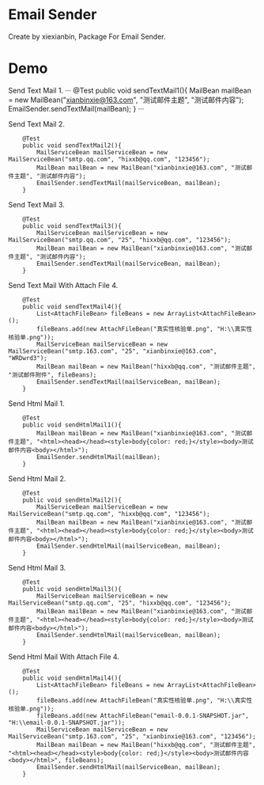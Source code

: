 Email Sender
=====

Create by xiexianbin, Package For Email Sender.

Demo
====

Send Text Mail 1.
···
	@Test
	public void sendTextMail1(){
		MailBean mailBean = new MailBean("xianbinxie@163.com", "测试邮件主题", "测试邮件内容");
		EmailSender.sendTextMail(mailBean);
	}
···

Send Text Mail 2.
```	
	@Test
	public void sendTextMail2(){
		MailServiceBean mailServiceBean = new MailServiceBean("smtp.qq.com", "hixxb@qq.com", "123456");
		MailBean mailBean = new MailBean("xianbinxie@163.com", "测试邮件主题", "测试邮件内容");
		EmailSender.sendTextMail(mailServiceBean, mailBean);
	}
```

Send Text Mail 3.
```
	@Test
	public void sendTextMail3(){
		MailServiceBean mailServiceBean = new MailServiceBean("smtp.qq.com", "25", "hixxb@qq.com", "123456");
		MailBean mailBean = new MailBean("xianbinxie@163.com", "测试邮件主题", "测试邮件内容");
		EmailSender.sendTextMail(mailServiceBean, mailBean);
	}
```

Send Text Mail With Attach File 4.
```
	@Test
	public void sendTextMail4(){
		List<AttachFileBean> fileBeans = new ArrayList<AttachFileBean>();
		fileBeans.add(new AttachFileBean("真实性核验单.png", "H:\\真实性核验单.png"));
		MailServiceBean mailServiceBean = new MailServiceBean("smtp.163.com", "25", "xianbinxie@163.com", "WRDwrd3");
		MailBean mailBean = new MailBean("hixxb@qq.com", "测试邮件主题", "测试邮件附件", fileBeans);
		EmailSender.sendTextMail(mailServiceBean, mailBean);
	}
```

Send Html Mail 1.
```
	@Test
	public void sendHtmlMail1(){
		MailBean mailBean = new MailBean("xianbinxie@163.com", "测试邮件主题", "<html><head></head><style>body{color: red;}</style><body>测试邮件内容<body></html>");
		EmailSender.sendHtmlMail(mailBean);
	}
```

Send Html Mail 2.
```
	@Test
	public void sendHtmlMail2(){
		MailServiceBean mailServiceBean = new MailServiceBean("smtp.qq.com", "hixxb@qq.com", "123456");
		MailBean mailBean = new MailBean("xianbinxie@163.com", "测试邮件主题", "<html><head></head><style>body{color: red;}</style><body>测试邮件内容<body></html>");
		EmailSender.sendHtmlMail(mailServiceBean, mailBean);
	}
```
	
Send Html Mail 3.
```
	@Test
	public void sendHtmlMail3(){
		MailServiceBean mailServiceBean = new MailServiceBean("smtp.qq.com", "25", "hixxb@qq.com", "123456");
		MailBean mailBean = new MailBean("xianbinxie@163.com", "测试邮件主题", "<html><head></head><style>body{color: red;}</style><body>测试邮件内容<body></html>");
		EmailSender.sendHtmlMail(mailServiceBean, mailBean);
	}
```
	
Send Html Mail With Attach File 4.
```
	@Test
	public void sendHtmlMail4(){
		List<AttachFileBean> fileBeans = new ArrayList<AttachFileBean>();
		fileBeans.add(new AttachFileBean("真实性核验单.png", "H:\\真实性核验单.png"));
		fileBeans.add(new AttachFileBean("email-0.0.1-SNAPSHOT.jar", "H:\\email-0.0.1-SNAPSHOT.jar"));
		MailServiceBean mailServiceBean = new MailServiceBean("smtp.163.com", "25", "xianbinxie@163.com", "123456");
		MailBean mailBean = new MailBean("hixxb@qq.com", "测试邮件主题", "<html><head></head><style>body{color: red;}</style><body>测试邮件内容<body></html>", fileBeans);
		EmailSender.sendHtmlMail(mailServiceBean, mailBean);
	}
```
